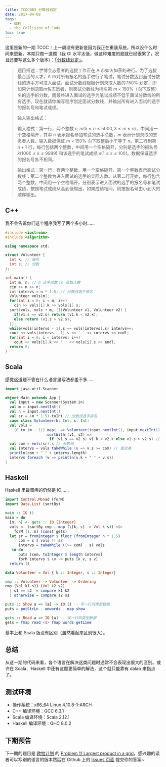 ```yaml
---
title: TCOC003 分数线划定
date: 2017-04-08
tags:
  - 编程
  - the Collision of Code
toc: true
---
```


这里是新的一期 TCOC！上一周没有更新是因为我正在重装系统，所以没什么时间来更新。本期只做一道题（我 OI 水平太低，做这种难度的题就已经很累了，况且还要写这么多个版本）：[「分数线划定」](https://www.luogu.org/problem/show?pid=1068)。

<!-- more -->

> 题目描述：世博会志愿者的选拔工作正在 A 市如火如荼的进行。为了选拔最合适的人才，A 市对所有报名的选手进行了笔试，笔试分数达到面试分数线的选手方可进入面试。面试分数线根据计划录取人数的 150% 划定，即如果计划录取m名志愿者，则面试分数线为排名第 $m \times 150\%$（向下取整）名的选手的分数，而最终进入面试的选手为笔试成绩不低于面试分数线的所有选手。现在就请你编写程序划定面试分数线，并输出所有进入面试的选手的报名号和笔试成绩。
>
> 输入输出格式：
>
> 输入格式：第一行，两个整数 $n, m (5 \leq n \leq 5000, 3 \leq m \leq n)$，中间用一个空格隔开，其中 $n$ 表示报名参加笔试的选手总数，$m$ 表示计划录取的志愿者人数。输入数据保证 $m \times 150\%$ 向下取整后小于等于 $n$。第二行到第 $n + 1$ 行，每行包括两个整数，中间用一个空格隔开，分别是选手的报名号 $k (1000 \leq k \leq 9999)$ 和该选手的笔试成绩 $s (1 \leq s \leq 100)$。数据保证选手的报名号各不相同。
>
> 输出格式：第一行，有两个整数，用一个空格隔开，第一个整数表示面试分数线；第二个整数为进入面试的选手的实际人数。从第二行开始，每行包含两个整数，中间用一个空格隔开，分别表示进入面试的选手的报名号和笔试成绩，按照笔试成绩从高到低输出，如果成绩相同，则按报名号由小到大的顺序输出。

## C++

我不会告诉你们这个程序我写了两个多小时……

```cpp
#include <iostream>
#include <algorithm>

using namespace std;

struct Volunteer {
  int k; // 编号
  int s; // 分数
};

int main() {
  int m, n; // m 选手总数；n 录取人数
  cin >> m >> n;
  int intervs = n * 1.5; // 分数线选手排名
  Volunteer vols[m];
  for(int i = 0; i < m; i++)
    cin >> vols[i].k >> vols[i].s;
  sort(vols, vols + m, [](Volunteer v1, Volunteer v2) {
    if(v1.s == v2.s) return (v1.k < v2.k);
    else return (v1.s > v2.s);
  });
  while(vols[intervs - 1].s == vols[intervs].s) intervs++;
  cout << vols[intervs - 1].s << ' ' << intervs << endl;
  for(int i = 0; i < intervs; i++)
    cout << vols[i].k << ' ' << vols[i].s << endl;
  return 0;
}
```

## Scala

感觉这道题不管在什么语言里写法都差不多……

```scala
import java.util.Scanner

object Main extends App {
  val input = new Scanner(System.in)
  val m = input.nextInt()
  val n = input.nextInt()
  val sr = (n * 1.5).toInt // 分数线选手排名
  case class Volunteer(k: Int, s: Int)
  val vols =
    (0 to (m - 1)).map(_ => Volunteer(input.nextInt(), input.nextInt())) // 读选手数据
                  .sortWith((v1, v2) =>
                    if (v1.s == v2.s) v1.k < v2.k else v1.s > v2.s) // 排序
  val com = vols(sr).s // 分数线
  val intervs = vols takeWhile (v => v.s >= com) // 面试者
  println(com + " " + intervs.length)
  intervs foreach (v => println(v.k + " " + v.s))
}
```

## Haskell

Haskell 里最蛋疼的仍然是 IO……

```haskell
import Control.Monad (forM)
import Data.List (sortBy)

main :: IO ()
main = do
  [m, n] <- gets :: IO [Integer]
  vols <- (sortBy cmp . map (\[k, s] -> Vol k s)) <$>
    forM [1..m] (const gets)
  let sr = fromInteger $ floor (fromInteger n * 1.5)
      com = s $ vols !! sr
      intervs = takeWhile ((>= com) . s) vols
   in do
      puts [com, toInteger $ length intervs]
      forM intervs $ \v -> puts [k v, s v]
  return ()

data Volunteer = Vol { k :: Integer, s :: Integer}

cmp :: Volunteer -> Volunteer -> Ordering
cmp (Vol k1 s1) (Vol k2 s2)
  | s1 == s2  = compare k1 k2
  | otherwise = compare s2 s1

puts :: Show a => [a] -> IO () -- 写一行同类型数据
puts = putStrLn . unwords . map show

gets :: Read a => IO [a] -- 读一行同类型数据
gets = fmap read <$> fmap words getLine
```

基本上和 Scala 版没有区别（虽然看起来区别很大）。

## 总结

从这一期的代码来看，各个语言在解决这类问题时通常不会表现出很大的区别。或许在 Scala、Haskell 中还有这题更简单的解法，这个就只能靠有 dalao 来指点了。

## 测试环境

- 操作系统：x86_64 Linux 4.10.8-1-ARCH
- C++ 编译环境：GCC 6.3.1
- Scala 编译环境：Scala 2.12.1
- Haskell 编译环境：GHC 8.0.2

## 下期预告

下一期的题目是 [欧拉计划](https://projecteuler.net/) 的 [Problem 11 Largest product in a grid](https://projecteuler.net/problem=11)，感兴趣的读者可以写别的语言的版本然后在 Github 上的 [Issues 页面](https://github.com/Problem233/blog/issues) 提交你的答案~
